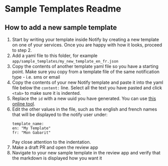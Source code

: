 # Sample Templates Readme

## How to add a new sample template

1. Start by writing your template inside Notify by creating a new template on one of your services. Once you are happy with how it looks, proceed to step 2.
2. Add a yaml file to this folder, for example `app/sample_templates/my_new_template_en_fr.json`
3. Copy the contents of another template yaml file so you have a starting point. Make sure you copy from a template file of the same notification type - i.e. sms or email
4. Copy the contents of your new Notify template and paste it into the yaml file below the `content:` line. Select all the text you have pasted and click `<tab>` to make sure it is indented. 
5. Replace the `id` with a new uuid you have generated. You can use [this online tool](https://www.uuidgenerator.net/version4).
6. Edit the other values in the file, such as the english and french names that will be displayed to the notify user under: 
    ```
    template_name:
    en: "My Template"
    fr: "Mon Gabarit"
    ```
    Pay close attention to the indentation.
7. Make a draft PR and open the review app
8. Navigate to your new sample template in the review app and verify that the markdown is displayed how you want it